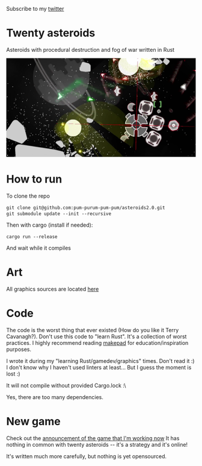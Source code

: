 Subscribe to my [twitter](https://twitter.com/VladZhukov0)
# Twenty asteroids
Asteroids with procedural destruction and fog of war written in Rust

![twenty asteroids](cover.png "Twenty asteroids")

# How to run

To clone the repo
```
git clone git@github.com:pum-purum-pum-pum/asteroids2.0.git
git submodule update --init --recursive
```

Then with cargo (install if needed):
```
cargo run --release
```
And wait while it compiles 

# Art
All graphics sources are located  [here](https://github.com/pum-purum-pum-pum/twenty_assets)

# Code
The code is the worst thing that ever existed (How do you like it Terry Cavanagh?). 
Don't use this code to "learn Rust". It's a collection of worst practices. I highly recommend reading [makepad](https://github.com/makepad/makepad) for education/inspiration purposes.

I wrote it during my "learning Rust/gamedev/graphics" times. Don't read it :) I don't know why I haven't used linters at least... But I guess the moment is lost :)

It will not compile without provided Cargo.lock :\ 

Yes, there are too many dependencies.

# New game
Check out the [announcement of the game that I'm working now](https://twitter.com/VladZhukov0/status/1288091150339969024?s=20)
It has nothing in common with twenty asteroids -- it's a strategy and it's online! 

It's written much more carefully, but nothing is yet opensourced.